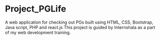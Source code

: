 ﻿# Project_PGLife
A web application for checking out PGs built using HTML, CSS, Bootstrap, Java script, PHP and react.js 
This project is guided by Internshala as a part of my web development training.
